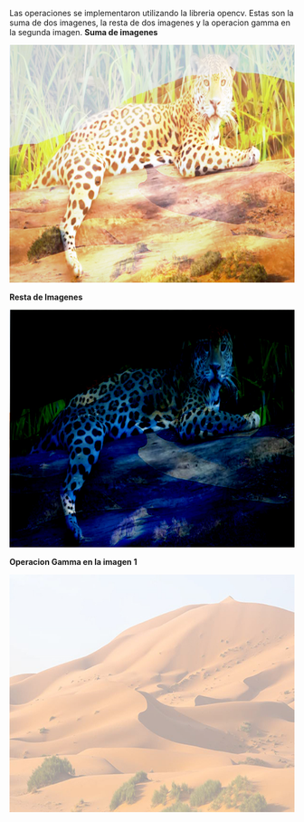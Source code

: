 Las operaciones se implementaron utilizando la libreria opencv. Estas son la suma de dos imagenes, la resta de dos imagenes y la operacion gamma en la segunda imagen.
**Suma de imagenes**

![](images/add.jpg)

**Resta de Imagenes**

![](images/sub.jpg)

**Operacion Gamma en la imagen 1**

![](images/gamma.jpg)



